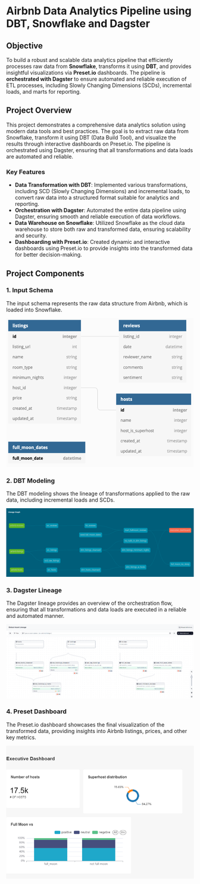 # Airbnb Data Analytics Pipeline using DBT, Snowflake and Dagster

## Objective

To build a robust and scalable data analytics pipeline that efficiently processes raw data from **Snowflake**, transforms it using **DBT**, and provides insightful visualizations via **Preset.io** dashboards. The pipeline is **orchestrated with Dagster** to ensure automated and reliable execution of ETL processes, including Slowly Changing Dimensions (SCDs), incremental loads, and marts for reporting.

## Project Overview

This project demonstrates a comprehensive data analytics solution using modern data tools and best practices. The goal is to extract raw data from Snowflake, transform it using DBT (Data Build Tool), and visualize the results through interactive dashboards on Preset.io. The pipeline is orchestrated using Dagster, ensuring that all transformations and data loads are automated and reliable.

### Key Features

- **Data Transformation with DBT**: Implemented various transformations, including SCD (Slowly Changing Dimensions) and incremental loads, to convert raw data into a structured format suitable for analytics and reporting.
- **Orchestration with Dagster**: Automated the entire data pipeline using Dagster, ensuring smooth and reliable execution of data workflows.
- **Data Warehouse on Snowflake**: Utilized Snowflake as the cloud data warehouse to store both raw and transformed data, ensuring scalability and security.
- **Dashboarding with Preset.io**: Created dynamic and interactive dashboards using Preset.io to provide insights into the transformed data for better decision-making.


## Project Components

### 1. Input Schema
The input schema represents the raw data structure from Airbnb, which is loaded into Snowflake.

<img src="dbt_core/assets/input_schema.png" alt="Input Schema" height="400">

### 2. DBT Modeling
The DBT modeling shows the lineage of transformations applied to the raw data, including incremental loads and SCDs.

![Model](dbt_core/assets/dbt_modeling.png)

### 3. Dagster Lineage
The Dagster lineage provides an overview of the orchestration flow, ensuring that all transformations and data loads are executed in a reliable and automated manner.

![Lineage](dbt_core/assets/dagster_lineage.png)

### 4. Preset Dashboard
The Preset.io dashboard showcases the final visualization of the transformed data, providing insights into Airbnb listings, prices, and other key metrics.

![Schema](dbt_core/assets/dashboard.png)





